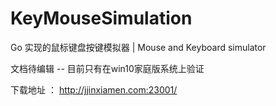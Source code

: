 # KeyMouseSimulation
Go 实现的鼠标键盘按键模拟器 |  Mouse and Keyboard simulator

文档待编辑 -- 目前只有在win10家庭版系统上验证

下载地址 ： http://jjinxiamen.com:23001/